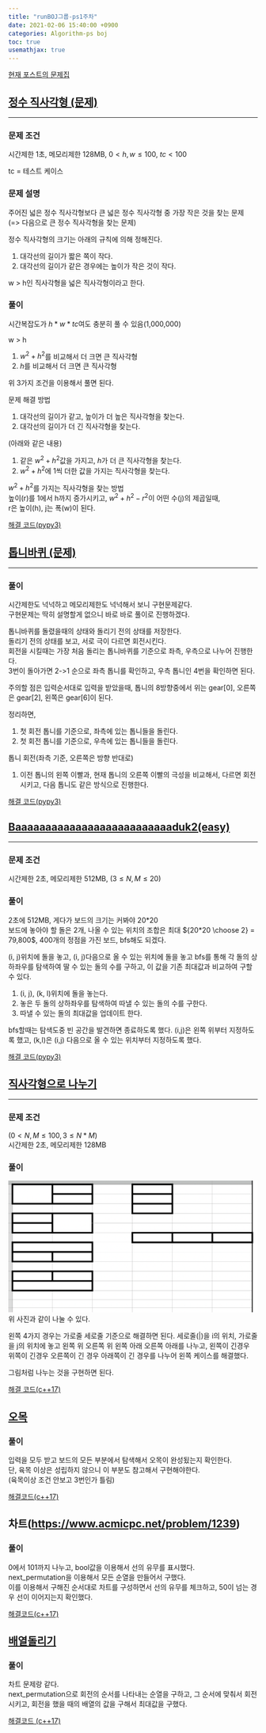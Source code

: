 ```yaml
---
title: "runBOJ그룹-ps1주차"
date: 2021-02-06 15:40:00 +0900
categories: Algorithm-ps boj
toc: true
usemathjax: true
---
```

[현재 포스트의 문제집](https://www.acmicpc.net/group/practice/7023/30)

## [정수 직사각형 (문제)](https://www.acmicpc.net/problem/9196)

___

### 문제 조건

시간제한 1초, 메모리제한 128MB, $0 < h, w \le 100$, $tc < 100$

tc = 테스트 케이스

### 문제 설명

주어진 넓은 정수 직사각형보다 큰 넓은 정수 직사각형 중 가장 작은 것을 찾는 문제  
(=> 다음으로 큰 정수 직사각형을 찾는 문제)  

정수 직사각형의 크기는 아래의 규칙에 의해 정해진다.

1. 대각선의 길이가 짧은 쪽이 작다.  
2. 대각선의 길이가 같은 경우에는 높이가 작은 것이 작다.

w > h인 직사각형을 넓은 직사각형이라고 한다.

### 풀이

시간복잡도가 $h * w * tc$여도 충분히 풀 수 있음(1,000,000)

w > h

1. $w^2 + h^2$를 비교해서 더 크면 큰 직사각형
2. $h$를 비교해서 더 크면 큰 직사각형

위 3가지 조건을 이용해서 풀면 된다.  

문제 해결 방법

1. 대각선의 길이가 같고, 높이가 더 높은 직사각형을 찾는다.
2. 대각선의 길이가 더 긴 직사각형을 찾는다.

(아래와 같은 내용)

1. 같은 $w^2+h^2$값을 가지고, $h$가 더 큰 직사각형을 찾는다.
2. $w^2+h^2$에 1씩 더한 값을 가지는 직사각형을 찾는다.

$w^2+h^2$를 가지는 직사각형을 찾는 방법  
높이(r)를 1에서 h까지 증가시키고, $w^2+h^2 - r^2$이 어떤 수(j)의 제곱일때,  
r은 높이(h), j는 폭(w)이 된다.

[해결 코드(pypy3)](http://boj.kr/fcc77c203ec44e45914c5edc74d5118b)

## [톱니바퀴 (문제)](https://www.acmicpc.net/problem/14891)

___

### 풀이

시간제한도 넉넉하고 메모리제한도 넉넉해서 보니 구현문제같다.  
구현문제는 딱히 설명할게 없으니 바로 바로 풀이로 진행하겠다.

톱니바퀴를 돌렸을때의 상태와 돌리기 전의 상태를 저장한다.  
돌리기 전의 상태를 보고, 서로 극이 다르면 회전시킨다.  
회전을 시킬때는 가장 처음 돌리는 톱니바퀴를 기준으로 좌측, 우측으로 나누어 진행한다.  
3번이 돌아가면 2->1 순으로 좌측 톱니를 확인하고, 우측 톱니인 4번을 확인하면 된다.

주의할 점은 입력순서대로 입력을 받았을때, 톱니의 8방향중에서 위는 gear[0], 오른쪽은 gear[2], 왼쪽은 gear[6]이 된다.

정리하면,

1. 첫 회전 톱니를 기준으로, 좌측에 있는 톱니들을 돌린다.
2. 첫 회전 톱니를 기준으로, 우측에 있는 톱니들을 돌린다.

톱니 회전(좌측 기준, 오른쪽은 방향 반대로)

1. 이전 톱니의 왼쪽 이빨과, 현재 톱니의 오른쪽 이빨의 극성을 비교해서, 다르면 회전시키고, 다음 톱니도 같은 방식으로 진행한다.

[해결 코드(pypy3)](http://boj.kr/34b7f097ba004c2a8a547b76b2c4ee91)

## [Baaaaaaaaaaaaaaaaaaaaaaaaaaduk2(easy)](https://www.acmicpc.net/problem/16988)

___

### 문제 조건

시간제한 2초, 메모리제한 512MB, $(3 \le N, M \le 20)$

### 풀이

2초에 512MB, 게다가 보드의 크기는 커봐야 20*20  
보드에 놓아야 할 돌은 2개, 나올 수 있는 위치의 조합은 최대 ${20*20 \choose 2} = 79,800$, 400개의 정점을 가진 보드, bfs해도 되겠다.

(i, j)위치에 돌을 놓고, (i, j)다음으로 올 수 있는 위치에 돌을 놓고 bfs를 통해 각 돌의 상하좌우를 탐색하여 딸 수 있는 돌의 수를 구하고, 이 값을 기존 최대값과 비교하여 구할 수 있다.

1. (i, j), (k, l)위치에 돌을 놓는다.
2. 놓은 두 돌의 상하좌우를 탐색하여 따낼 수 있는 돌의 수를 구한다.
3. 따낼 수 있는 돌의 최대값을 업데이트 한다.

bfs할때는 탐색도중 빈 공간을 발견하면 종료하도록 했다.
(i,j)은 왼쪽 위부터 지정하도록 했고, (k,l)은 (i,j) 다음으로 올 수 있는 위치부터 지정하도록 했다.

[해결 코드(pypy3)](http://boj.kr/61a44bd861254d9aadba8942816f751c)

## [직사각형으로 나누기](https://www.acmicpc.net/problem/1451)

___

### 문제 조건

$(0 < N, M \le 100, 3 \le N*M)$  
시간제한 2초, 메모리제한 128MB

### 풀이

![경우](/assets/images/runBOJ/ps1/1451-1.png)  
위 사진과 같이 나눌 수 있다.

왼쪽 4가지 경우는 가로줄 세로줄 기준으로 해결하면 된다.
세로줄(|)을 i의 위치, 가로줄을 j의 위치에 놓고 왼쪽 위 오른쪽 위 왼쪽 아래 오른쪽 아래를 나누고, 왼쪽이 긴경우 위쪽이 긴경우 오른쪽이 긴 경우 아래쪽이 긴 경우를 나누어 왼쪽 케이스를 해결했다.

그림처럼 나누는 것을 구현하면 된다.

[해결 코드(c++17)](http://boj.kr/f2084d33e6fe46d78841153c32ea46a8)

## [오목](https://www.acmicpc.net/problem/2615)

### 풀이

입력을 모두 받고 보드의 모든 부분에서 탐색해서 오목이 완성됬는지 확인한다.  
단, 육목 이상은 성립하지 않으니 이 부분도 참고해서 구현해야한다.  
(육목이상 조건 안보고 3번인가 틀림)

[해결코드(c++17)](http://boj.kr/94c8de731e63492181a9429859bb348f)

## 차트(https://www.acmicpc.net/problem/1239)

### 풀이

0에서 101까지 나누고, bool값을 이용해서 선의 유무를 표시했다.  
next_permutation을 이용해서 모든 순열을 만들어서 구했다.  
이를 이용해서 구해진 순서대로 차트를 구성하면서 선의 유무를 체크하고, 50이 넘는 경우 선이 이어지는지 확인했다.

[해결코드(c++17)](https://www.acmicpc.net/source/25880313)

## [배열돌리기](https://www.acmicpc.net/problem/17406)

### 풀이

차트 문제랑 같다.  
next_permutation으로 회전의 순서를 나타내는 순열을 구하고, 그 순서에 맞춰서 회전시키고, 회전을 했을 때의 배열의 값을 구해서 최대값을 구했다.

[해결코드 (c++17)](http://boj.kr/de1f15b2e7b543d4b7cee69a21e7c982)